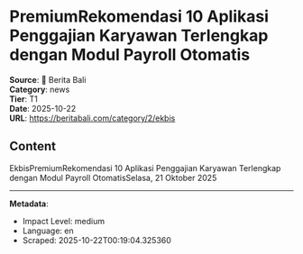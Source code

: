 # PremiumRekomendasi 10 Aplikasi Penggajian Karyawan Terlengkap dengan Modul Payroll Otomatis

**Source**: 📱 Berita Bali  
**Category**: news  
**Tier**: T1  
**Date**: 2025-10-22  
**URL**: https://beritabali.com/category/2/ekbis

## Content

EkbisPremiumRekomendasi 10 Aplikasi Penggajian Karyawan Terlengkap dengan Modul Payroll OtomatisSelasa, 21 Oktober 2025

---

**Metadata**:
- Impact Level: medium
- Language: en
- Scraped: 2025-10-22T00:19:04.325360
